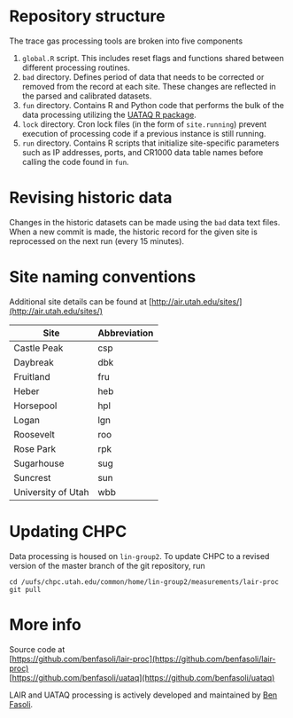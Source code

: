 # Repository structure
The trace gas processing tools are broken into five components  
1. `global.R` script. This includes reset flags and functions shared between different processing routines.  
2. `bad` directory. Defines period of data that needs to be corrected or removed from the record at each site. These changes are reflected in the parsed and calibrated datasets.  
3. `fun` directory. Contains R and Python code that performs the bulk of the data processing utilizing the [UATAQ R package](https://github.com/benfasoli/uataq).  
4. `lock` directory. Cron lock files (in the form of `site.running`) prevent execution of processing code if a previous instance is still running.  
5. `run` directory. Contains R scripts that initialize site-specific parameters such as IP addresses, ports, and CR1000 data table names before calling the code found in `fun`.

# Revising historic data
Changes in the historic datasets can be made using the `bad` data text files. When a new commit is made, the historic record for the given site is reprocessed on the next run (every 15 minutes).

# Site naming conventions
Additional site details can be found at [http://air.utah.edu/sites/](http://air.utah.edu/sites/)  

Site                   | Abbreviation
-----------------------|----------------------------------
Castle Peak            | csp
Daybreak               | dbk
Fruitland              | fru
Heber                  | heb
Horsepool              | hpl
Logan                  | lgn
Roosevelt              | roo
Rose Park              | rpk
Sugarhouse             | sug
Suncrest               | sun
University of Utah     | wbb

# Updating CHPC
Data processing is housed on `lin-group2`. To update CHPC to a revised version of the master branch of the git repository, run
```
cd /uufs/chpc.utah.edu/common/home/lin-group2/measurements/lair-proc
git pull
```

# More info
Source code at  
[https://github.com/benfasoli/lair-proc](https://github.com/benfasoli/lair-proc)  
[https://github.com/benfasoli/uataq](https://github.com/benfasoli/uataq)

LAIR and UATAQ processing is actively developed and maintained by [Ben Fasoli](https://benfasoli.com).
